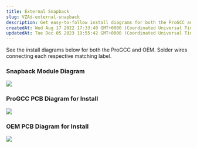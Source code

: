 ```yaml
---
title: External Snapback
slug: VZAd-external-snapback
description: Get easy-to-follow install diagrams for both the ProGCC and OEM versions of the Snapback module in this comprehensive document. Each diagram illustrates the PCB layout and provides clear instructions to seamlessly solder wires connecting the corresponding
createdAt: Wed Aug 17 2022 17:33:40 GMT+0000 (Coordinated Universal Time)
updatedAt: Tue Dec 05 2023 19:55:42 GMT+0000 (Coordinated Universal Time)
---
```


See the install diagrams below for both the ProGCC and OEM. Solder wires connecting each respective matching label.

### Snapback Module Diagram

![](../../assets/TgC0rm0wB4CkXPMOkeIkA_image.png)

### ProGCC PCB Diagram for Install

![](../../assets/Qt-RTNvpo7LtsWfPXfB3J_image.png)

### OEM PCB Diagram for Install

![](../../assets/kHy3bpfi_K1tJytovFxcW_oemsnapback.jpg)

